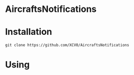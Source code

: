 # AircraftsNotifications

# Installation

`git clone https://github.com/XCV0/AircraftsNotifications`

# Using


